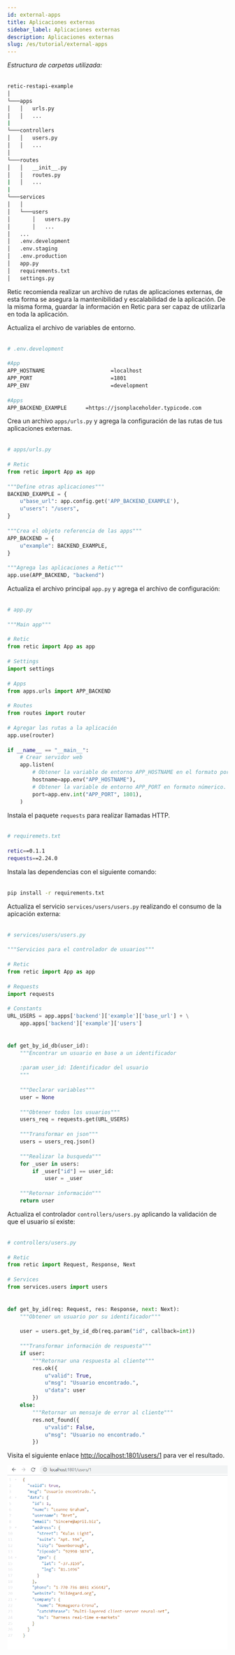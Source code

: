 ```yaml
---
id: external-apps
title: Aplicaciones externas
sidebar_label: Aplicaciones externas
description: Aplicaciones externas
slug: /es/tutorial/external-apps
---
```


_Estructura de carpetas utilizada:_

```bash

retic-restapi-example
│
└───apps
│   │   urls.py
│   │   ...
|
└───controllers
│   │   users.py
│   │   ...
│
└───routes
│   │   __init__.py
│   │   routes.py
|   │   ...
|
└───services
│   │
│   └───users
│       │   users.py
│       │   ...
│   ...
│   .env.development
│   .env.staging
│   .env.production
│   app.py
│   requirements.txt
│   settings.py

```

Retic recomienda realizar un archivo de rutas de aplicaciones externas, de esta forma se asegura la mantenibilidad y escalabilidad de la aplicación. De la misma forma, guardar la información en Retic para ser capaz de utilizarla en toda la aplicación.

Actualiza el archivo de variables de entorno.

```bash

# .env.development

#App
APP_HOSTNAME                     =localhost
APP_PORT                         =1801
APP_ENV                          =development

#Apps
APP_BACKEND_EXAMPLE      =https://jsonplaceholder.typicode.com

```

Crea un archivo `apps/urls.py` y agrega la configuración de las rutas de tus aplicaciones externas.

```python

# apps/urls.py

# Retic
from retic import App as app

"""Define otras aplicaciones"""
BACKEND_EXAMPLE = {
    u"base_url": app.config.get('APP_BACKEND_EXAMPLE'),
    u"users": "/users",
}

"""Crea el objeto referencia de las apps"""
APP_BACKEND = {
    u"example": BACKEND_EXAMPLE,
}

"""Agrega las aplicaciones a Retic"""
app.use(APP_BACKEND, "backend")

```

Actualiza el archivo principal `app.py` y agrega el archivo de configuración:

```python

# app.py

"""Main app"""

# Retic
from retic import App as app

# Settings
import settings

# Apps
from apps.urls import APP_BACKEND

# Routes
from routes import router

# Agregar las rutas a la aplicación
app.use(router)

if __name__ == "__main__":
    # Crear servidor web
    app.listen(
        # Obtener la variable de entorno APP_HOSTNAME en el formato por defecto (str)
        hostname=app.env("APP_HOSTNAME"),
        # Obtener la variable de entorno APP_PORT en formato númerico. De no existir, retorna 1801.
        port=app.env.int("APP_PORT", 1801),
    )


```

Instala el paquete `requests` para realizar llamadas HTTP.

```bash

# requiremets.txt

retic==0.1.1
requests==2.24.0

```

Instala las dependencias con el siguiente comando:

```bash

pip install -r requirements.txt

```

Actualiza el servicio `services/users/users.py` realizando el consumo de la apicación externa:

```python

# services/users/users.py

"""Servicios para el controlador de usuarios"""

# Retic
from retic import App as app

# Requests
import requests

# Constants
URL_USERS = app.apps['backend']['example']['base_url'] + \
    app.apps['backend']['example']['users']


def get_by_id_db(user_id):
    """Encontrar un usuario en base a un identificador

    :param user_id: Identificador del usuario
    """

    """Declarar variables"""
    user = None

    """Obtener todos los usuarios"""
    users_req = requests.get(URL_USERS)

    """Transformar en json"""
    users = users_req.json()

    """Realizar la busqueda"""
    for _user in users:
        if _user["id"] == user_id:
            user = _user

    """Retornar información"""
    return user

```

Actualiza el controlador `controllers/users.py` aplicando la validación de que el usuario sí existe:

```python

# controllers/users.py

# Retic
from retic import Request, Response, Next

# Services
from services.users import users


def get_by_id(req: Request, res: Response, next: Next):
    """Obtener un usuario por su identificador"""

    user = users.get_by_id_db(req.param("id", callback=int))

    """Transformar información de respuesta"""
    if user:
        """Retornar una respuesta al cliente"""
        res.ok({
            u"valid": True,
            u"msg": "Usuario encontrado.",
            u"data": user
        })
    else:
        """Retornar un mensaje de error al cliente"""
        res.not_found({
            u"valid": False,
            u"msg": "Usuario no encontrado."
        })

```

Visita el siguiente enlace [http://localhost:1801/users/1](http://localhost:1801/users/1) para ver el resultado.

![alt text](../../../static/img/api_rest_app_5.png "API REST")
